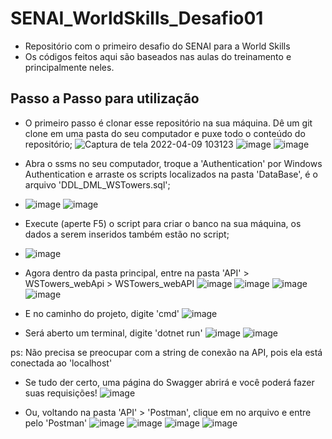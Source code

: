 # SENAI_WorldSkills_Desafio01
* Repositório com o primeiro desafio do SENAI para a World Skills
* Os códigos feitos aqui são baseados nas aulas do treinamento e principalmente neles.

## Passo a Passo para utilização
- O primeiro passo é clonar esse repositório na sua máquina. Dê um git clone em uma pasta do seu computador e puxe todo o conteúdo do repositório;
![Captura de tela 2022-04-09 103123](https://user-images.githubusercontent.com/82414372/162576309-8391b542-9dd4-46fd-81df-42dd8bf0c393.png)
![image](https://user-images.githubusercontent.com/82414372/139128823-ff065a72-ef85-4fa0-9a44-ce42be7597cd.png)
![image](https://user-images.githubusercontent.com/82414372/139128835-9f3437e5-ddf4-4327-b7f7-596120011dec.png)

- Abra o ssms no seu computador, troque a 'Authentication' por Windows Authentication e arraste os scripts localizados na pasta 'DataBase', é o arquivo 'DDL_DML_WSTowers.sql';
- ![image](https://user-images.githubusercontent.com/82414372/162577363-83fa5b94-98a3-4bc4-80f9-bf8375c871db.png)
![image](https://user-images.githubusercontent.com/82414372/162576403-e4029f19-a409-45b0-ace7-4e29292d5062.png)

- Execute (aperte F5) o script para criar o banco na sua máquina, os dados a serem inseridos também estão no script;
- ![image](https://user-images.githubusercontent.com/82414372/162576890-c468761e-1b8c-47ff-b9c3-634f07147231.png)

- Agora dentro da pasta principal, entre na pasta 'API' > WSTowers_webApi > WSTowers_webAPI
![image](https://user-images.githubusercontent.com/82414372/162576940-8c08a8b7-3e3b-4b78-ab8f-d22900bc17d6.png)
![image](https://user-images.githubusercontent.com/82414372/162576952-7e528fb7-17ed-4dec-862c-976bf4b9de58.png)
![image](https://user-images.githubusercontent.com/82414372/162576996-1662654b-0fe4-438b-9a33-4f50702f2f52.png)
![image](https://user-images.githubusercontent.com/82414372/162577003-5df85adb-cc6c-42ba-8d7a-cba0dea5ad92.png)
 
 - E no caminho do projeto, digite 'cmd'
 ![image](https://user-images.githubusercontent.com/82414372/162577187-219b6e64-fa4e-420f-b6b1-5991766692c2.png)
 - Será aberto um terminal, digite 'dotnet run' 
![image](https://user-images.githubusercontent.com/82414372/162577496-2512049e-b01b-4e3d-ab63-2377ee379030.png)
![image](https://user-images.githubusercontent.com/82414372/162577265-c776d629-a271-4834-b884-addd18d9f8f1.png)

ps: Não precisa se preocupar com a string de conexão na API, pois ela está conectada ao 'localhost'

 - Se tudo der certo, uma página do Swagger abrirá e você poderá fazer suas requisições!
 ![image](https://user-images.githubusercontent.com/82414372/162577155-fff0d24a-bc05-4346-82b0-0b106b4c8282.png)

-  Ou, voltando na pasta 'API' > 'Postman', clique em no arquivo e entre pelo 'Postman'
![image](https://user-images.githubusercontent.com/82414372/162577075-8111e84e-3da3-426d-bd9b-de996a5d930b.png)
![image](https://user-images.githubusercontent.com/82414372/162577090-159d1c66-6562-4093-89b8-4629ac955911.png)
![image](https://user-images.githubusercontent.com/82414372/162577102-8e078294-ee6b-4d32-9eaf-ad69cac91c00.png)
![image](https://user-images.githubusercontent.com/82414372/162577172-1950da18-c3ce-4776-aecb-b23346524e3f.png)
